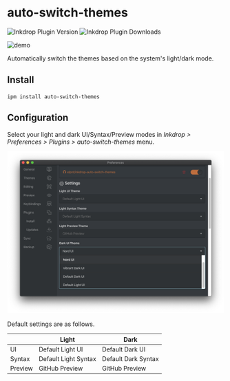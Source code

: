 # auto-switch-themes
![Inkdrop Plugin Version](https://inkdrop-plugin-badge.vercel.app/api/version/auto-switch-themes?style=flat)
![Inkdrop Plugin Downloads](https://inkdrop-plugin-badge.vercel.app/api/downloads/auto-switch-themes?style=flat)

![demo](./img/demo.gif)

Automatically switch the themes based on the system's light/dark mode.

## Install
```
ipm install auto-switch-themes
```

## Configuration
Select your light and dark UI/Syntax/Preview modes in *Inkdrop > Preferences > Plugins > auto-switch-themes* menu.

![config](./img/config.png)

Default settings are as follows.

|         | Light                | Dark                |
| ------- | -------------------- | ------------------- |
| UI      | Default Light UI     | Default Dark UI     |
| Syntax  | Default Light Syntax | Default Dark Syntax |
| Preview | GitHub Preview       | GitHub Preview      |
